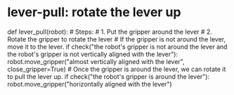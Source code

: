 # lever-pull: rotate the lever up
def lever_pull(robot):
    # Steps:
    #  1. Put the gripper around the lever
    #  2. Rotate the gripper to rotate the lever
    # If the gripper is not around the lever, move it to the lever.
    if check("the robot's gripper is not around the lever and the robot's gripper is not vertically aligned with the lever"):
        robot.move_gripper("almost vertically aligned with the lever", close_gripper=True)
    # Once the gripper is around the lever, we can rotate it to pull the lever up.
    if check("the robot's gripper is around the lever"):
        robot.move_gripper("horizontally aligned with the lever")